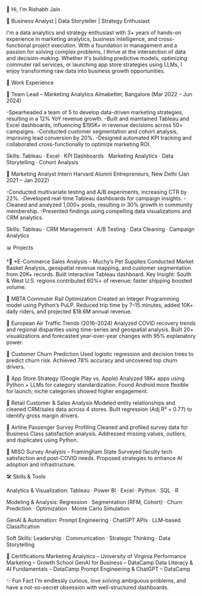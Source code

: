 👋 Hi, I'm Rishabh Jain

🎯 Business Analyst | Data Storyteller | Strategy Enthusiast

I'm a data analytics and strategy enthusiast with 3+ years of hands-on experience in marketing analytics, business intelligence, and cross-functional project execution. With a foundation in management and a passion for solving complex problems, I thrive at the intersection of data and decision-making.
Whether it's building predictive models, optimizing commuter rail services, or launching app store strategies using LLMs, I enjoy transforming raw data into business growth opportunities.

💼 Work Experience

📍 Team Lead – Marketing Analytics
Almabetter, Bangalore (Mar 2022 – Jun 2024)

-Spearheaded a team of 5 to develop data-driven marketing strategies, resulting in a 12% YoY revenue growth.
-Built and maintained Tableau and Excel dashboards, influencing $195K+ in revenue decisions across 50+ campaigns.
-Conducted customer segmentation and cohort analysis, improving lead conversion by 20%.
-Designed automated KPI tracking and collaborated cross-functionally to optimize marketing ROI.

Skills: Tableau · Excel · KPI Dashboards · Marketing Analytics · Data Storytelling · Cohort Analysis

📍 Marketing Analyst Intern
Harvard Alumni Entrepreneurs, New Delhi (Jan 2021 – Jan 2022)

-Conducted multivariate testing and A/B experiments, increasing CTR by 22%.
-Developed real-time Tableau dashboards for campaign insights.
-Cleaned and analyzed 1,000+ posts, resulting in 30% growth in community membership.
-Presented findings using compelling data visualizations and CRM analytics.

Skills: Tableau · CRM Management · A/B Testing · Data Cleaning · Campaign Analytics


📊 Projects

*🔹 *E-Commerce Sales Analysis – Muchy’s Pet Supplies
Conducted Market Basket Analysis, geospatial revenue mapping, and customer segmentation from 20K+ records.
Built interactive Tableau dashboard.
Key Insight: South & West U.S. regions contributed 60%+ of revenue; faster shipping boosted volume.

🔹 MBTA Commuter Rail Optimization
Created an Integer Programming model using Python’s PuLP.
Reduced trip time by 7–15 minutes, added 10K+ daily riders, and projected $18.6M annual revenue.

🔹 European Air Traffic Trends (2016–2024)
Analyzed COVID recovery trends and regional disparities using time-series and geospatial analysis.
Built 20+ visualizations and forecasted year-over-year changes with 95% explanatory power.

🔹 Customer Churn Prediction
Used logistic regression and decision trees to predict churn risk.
Achieved 78% accuracy and uncovered top churn drivers.

🔹 App Store Strategy (Google Play vs. Apple)
Analyzed 18K+ apps using Python + LLMs for category standardization.
Found Android more flexible for launch; niche categories showed higher engagement.

🔹 Retail Customer & Sales Analysis
Modeled entity relationships and cleaned CRM/sales data across 4 stores.
Built regression (Adj R² = 0.77) to identify gross margin drivers.

🔹 Airline Passenger Survey Profiling
Cleaned and profiled survey data for Business Class satisfaction analysis.
Addressed missing values, outliers, and duplicates using Python.

🔹 MISO Survey Analysis – Framingham State
Surveyed faculty tech satisfaction and post-COVID needs.
Proposed strategies to enhance AI adoption and infrastructure.



🛠️ Skills & Tools

Analytics & Visualization:
 Tableau · Power BI · Excel · Python · SQL · R
 
Modeling & Analysis:
 Regression · Segmentation (RFM, Cohort) · Churn Prediction · Optimization · Monte Carlo Simulation
 
GenAI & Automation:
 Prompt Engineering · ChatGPT APIs · LLM-based Classification
 
Soft Skills:
 Leadership · Communication · Strategic Thinking · Data Storytelling

📜 Certifications
Marketing Analytics – University of Virginia
Performance Marketing – Growth School
GenAI for Business – DataCamp
Data Literacy & AI Fundamentals – DataCamp
Prompt Engineering & ChatGPT – DataCamp



✨ Fun Fact
I'm endlessly curious, love solving ambiguous problems, and have a not-so-secret obsession with well-structured dashboards.
